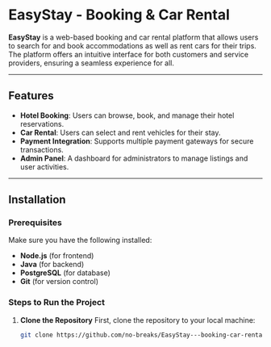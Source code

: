 # EasyStay - Booking & Car Rental

**EasyStay** is a web-based booking and car rental platform that allows users to search for and book accommodations as well as rent cars for their trips. The platform offers an intuitive interface for both customers and service providers, ensuring a seamless experience for all.

---

## Features

- **Hotel Booking**: Users can browse, book, and manage their hotel reservations.
- **Car Rental**: Users can select and rent vehicles for their stay.
- **Payment Integration**: Supports multiple payment gateways for secure transactions.
- **Admin Panel**: A dashboard for administrators to manage listings and user activities.

---

## Installation

### Prerequisites

Make sure you have the following installed:
- **Node.js** (for frontend)
- **Java** (for backend)
- **PostgreSQL** (for database)
- **Git** (for version control)

### Steps to Run the Project

1. **Clone the Repository**
   First, clone the repository to your local machine:
   ```bash
   git clone https://github.com/no-breaks/EasyStay---booking-car-rental.git
